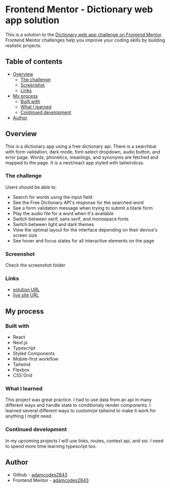 # Frontend Mentor - Dictionary web app solution

This is a solution to the [Dictionary web app challenge on Frontend Mentor](https://www.frontendmentor.io/challenges/dictionary-web-app-h5wwnyuKFL). Frontend Mentor challenges help you improve your coding skills by building realistic projects. 

## Table of contents

- [Overview](#overview)
  - [The challenge](#the-challenge)
  - [Screenshot](#screenshot)
  - [Links](#links)
- [My process](#my-process)
  - [Built with](#built-with)
  - [What I learned](#what-i-learned)
  - [Continued development](#continued-development)
- [Author](#author)

## Overview

This is a dictionary app using a free dictionary api. There is a searchbar with form validation, dark mode, font-select dropdown, audio button, and error page. Words, phonetics, meanings, and synonyms are fetched and mapped to the page. It is a next/react app styled with tailwindcss.

### The challenge

Users should be able to:

- Search for words using the input field
- See the Free Dictionary API's response for the searched word
- See a form validation message when trying to submit a blank form
- Play the audio file for a word when it's available
- Switch between serif, sans serif, and monospace fonts
- Switch between light and dark themes
- View the optimal layout for the interface depending on their device's screen size
- See hover and focus states for all interactive elements on the page

### Screenshot

Check the screenshot folder

### Links

- [solution URL](https://github.com/adamcodes2843/dictionary-web-app)
- [live site URL](https://your-live-site-url.com)

## My process

### Built with

- React
- Next.js
- Typescript
- Styled Components 
- Mobile-first workflow
- Tailwind
- Flexbox
- CSS Grid

### What I learned

This project was great practice. I had to use data from an api in many different ways and handle state to conditionaly render components. I learned several different ways to customize tailwind to make it work for anything I might need.

### Continued development

In my upcoming projects I will use links, routes, context api, and ssr. I need to spend more time learning typescript too. 

## Author

- Github - [adamcodes2843](https://github.com/adamcodes2843/)
- Frontend Mentor - [adamcodes2843](https://www.frontendmentor.io/profile/yourusername)